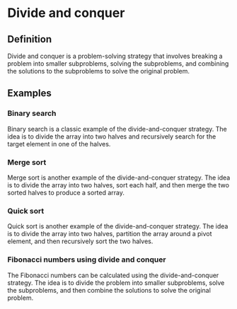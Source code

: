 # Divide and conquer

## Definition

Divide and conquer is a problem-solving strategy that involves breaking a problem into smaller subproblems, solving the subproblems, and combining the solutions to the subproblems to solve the original problem.

## Examples

### Binary search

Binary search is a classic example of the divide-and-conquer strategy. The idea is to divide the array into two halves and recursively search for the target element in one of the halves.

### Merge sort

Merge sort is another example of the divide-and-conquer strategy. The idea is to divide the array into two halves, sort each half, and then merge the two sorted halves to produce a sorted array.

### Quick sort

Quick sort is another example of the divide-and-conquer strategy. The idea is to divide the array into two halves, partition the array around a pivot element, and then recursively sort the two halves.

### Fibonacci numbers using divide and conquer

The Fibonacci numbers can be calculated using the divide-and-conquer strategy. The idea is to divide the problem into smaller subproblems, solve the subproblems, and then combine the solutions to solve the original problem.
